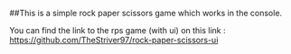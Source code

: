 ##This is a simple rock paper scissors game which works in the console.

You can find the link to the rps game (with ui) on this link : https://github.com/TheStriver97/rock-paper-scissors-ui
